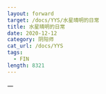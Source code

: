 ```yaml
---
layout: forward
target: /docs/YYS/水星晴明的日常
title: 水星晴明的日常
date: 2020-12-12
category: 阴阳师
cat_url: /docs/YYS
tags: 
  - FIN
length: 8321
---
```


一
